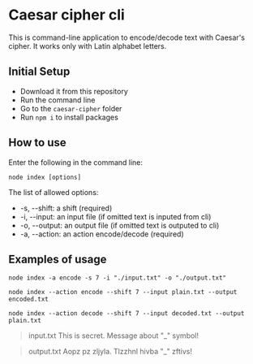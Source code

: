 # Caesar cipher cli

This is command-line application to encode/decode text with Caesar's cipher. It works only with Latin alphabet letters.

## Initial Setup

- Download it from this repository
- Run the command line
- Go to the `caesar-cipher` folder
- Run `npm i` to install packages

## How to use

Enter the following in the command line:

```
node index [options]
```

The list of allowed options:

- -s, --shift: a shift (required)
- -i, --input: an input file (if omitted text is inputed from cli)
- -o, --output: an output file (if omitted text is outputed to cli)
- -a, --action: an action encode/decode (required)

## Examples of usage

```
node index -a encode -s 7 -i "./input.txt" -o "./output.txt"
```

```
node index --action encode --shift 7 --input plain.txt --output encoded.txt
```

```
node index --action decode --shift 7 --input decoded.txt --output plain.txt
```

> input.txt This is secret. Message about "\_" symbol!

> output.txt Aopz pz zljyla. Tlzzhnl hivba "\_" zftivs!
